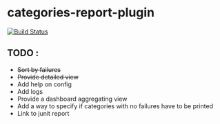 # categories-report-plugin
[![Build Status](https://buildhive.cloudbees.com/job/Greybird/job/categories-report-plugin/badge/icon)](https://buildhive.cloudbees.com/job/Greybird/job/categories-report-plugin/)

## TODO :
* ~~Sort by failures~~
* ~~Provide detailed view~~
* Add help on config
* Add logs
* Provide a dashboard aggregating view
* Add a way to specify if categories with no failures have to be printed
* Link to junit report